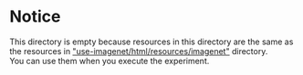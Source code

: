 # Notice
This directory is empty because resources in this directory are the same as the resources in ["use-imagenet/html/resources/imagenet"](https://github.com/Tiger-0512/peripheral-visual-search-online/tree/main/use-imagenet/html/resources/imagenet) directory. <br>
You can use them when you execute the experiment.